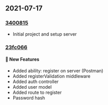 ## 2021-07-17

### [3400815](https://github.com/nikitababko/messenger-connector/commit/3400815b6f86e4143bf7ae0a184d5cb87dada50f)

- Initial project and setup server

### [23fc066](https://github.com/nikitababko/messenger-connector/commit/23fc066f322104de1ecf59af7c7d37ad870bd458)

#### 🚀 New Features

- Added ability: register on server (Postman)
- Added registerValidation middleware
- Added auth controller
- Added user model
- Added route to register
- Password hash
